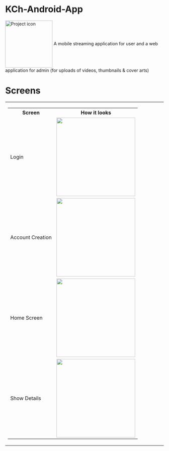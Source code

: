 # KCh-Android-App
<img src="https://user-images.githubusercontent.com/42314281/109256047-26d21e80-7830-11eb-8fd0-782dd154be02.png" align="center" width="150" alt="Project icon">
A mobile streaming application for user and a web application for admin (for uploads of videos, thumbnails & cover arts) 

# Screens
<table align="center"><tr><td width="9999">
 <table style="width:100%">
  <tr>
    <th>Screen</th>
    <th>How it looks</th>
  </tr>
  <tr>
    <td>Login</td>
    <td><img src="https://user-images.githubusercontent.com/42314281/109254304-b83f9180-782c-11eb-9217-3a0c95638d4c.png" width="250" /></td>
  </tr>
  <tr>
    <td>Account Creation</td>
    <td><img src="https://user-images.githubusercontent.com/42314281/109256541-2423f900-7831-11eb-8cca-99f50f6bd71e.png" width="250" /></td>
  </tr>
  <tr>
    <td>Home Screen</td>
    <td><img src="https://user-images.githubusercontent.com/42314281/109256616-49186c00-7831-11eb-8b93-910930cd2274.png" width="250" /></td>
  </tr>
  <tr>
    <td>Show Details</td>
    <td><img src="https://user-images.githubusercontent.com/42314281/109256745-a14f6e00-7831-11eb-878e-898c6e0788ab.png" width="250" /></td>
  </tr>
</table> 
